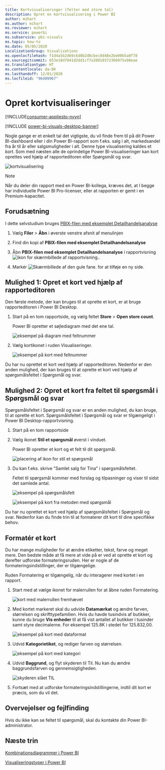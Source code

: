 ```yaml
---
title: Kortvisualiseringer (felter med store tal)
description: Opret en kortvisualisering i Power BI
author: mihart
ms.author: mihart
ms.reviewer: mihart
ms.service: powerbi
ms.subservice: pbi-visuals
ms.topic: how-to
ms.date: 05/05/2020
LocalizationGroup: Visualizations
ms.openlocfilehash: f1d4a5b2d69c6d0b2d8cbec8d48e2be00b5a0f78
ms.sourcegitcommit: 653e18d7041d3dd1cf7a38010372366975a98eae
ms.translationtype: HT
ms.contentlocale: da-DK
ms.lasthandoff: 12/01/2020
ms.locfileid: "96409967"
---
```

# <a name="create-card-visualizations"></a>Opret kortvisualiseringer

[!INCLUDE[consumer-appliesto-nyyn](../includes/consumer-appliesto-nyyn.md)]

[!INCLUDE [power-bi-visuals-desktop-banner](../includes/power-bi-visuals-desktop-banner.md)]

Nogle gange er et enkelt tal det vigtigste, du vil finde frem til på dit Power BI-dashboard eller i din Power BI-rapport som f.eks. salg i alt, markedsandel fra år til år eller salgsmuligheder i alt. Denne type visualisering kaldes et *kort*. Som med næsten alle de oprindelige Power BI-visualiseringer kan kort oprettes ved hjælp af rapporteditoren eller Spørgsmål og svar.

![kortvisualisering](media/power-bi-visualization-card/pbi-opptuntiescard.png)

> [!NOTE]
> Når du deler din rapport med en Power BI-kollega, kræves det, at I begge har individuelle Power BI Pro-licenser, eller at rapporten er gemt i en Premium-kapacitet.

## <a name="prerequisite"></a>Forudsætning

I dette selvstudium bruges [PBIX-filen med eksemplet Detailhandelsanalyse](https://download.microsoft.com/download/9/6/D/96DDC2FF-2568-491D-AAFA-AFDD6F763AE3/Retail%20Analysis%20Sample%20PBIX.pbix)

1. Vælg **Filer** \> **Åbn** i øverste venstre afsnit af menulinjen
   
2. Find din kopi af **PBIX-filen med eksemplet Detailhandelsanalyse**

1. Åbn **PBIX-filen med eksemplet Detailhandelsanalyse** i rapportvisning ![ikon for skærmbillede af rapportvisning.](media/power-bi-visualization-kpi/power-bi-report-view.png).

1. Markér ![Skærmbillede af den gule fane.](media/power-bi-visualization-kpi/power-bi-yellow-tab.png) for at tilføje en ny side.

## <a name="option-1-create-a-card-using-the-report-editor"></a>Mulighed 1: Opret et kort ved hjælp af rapporteditoren

Den første metode, der kan bruges til at oprette et kort, er at bruge rapporteditoren i Power BI Desktop.

1. Start på en tom rapportside, og vælg feltet **Store** \> **Open store count**.

    Power BI opretter et søjlediagram med det ene tal.

   ![eksempel på diagram med feltnummer](media/power-bi-visualization-card/pbi-overview-chart.png)

2. Vælg kortikonet i ruden Visualiseringer.

   ![eksempel på kort med feltnummer](media/power-bi-visualization-card/power-bi-card-visualization.png)

Du har nu oprettet et kort ved hjælp af rapporteditoren. Nedenfor er den anden mulighed, der kan bruges til at oprette et kort ved hjælp af spørgsmålsfeltet i Spørgsmål og svar.

## <a name="option-2-create-a-card-from-the-qa-question-box"></a>Mulighed 2: Opret et kort fra feltet til spørgsmål i Spørgsmål og svar
Spørgsmålsfeltet i Spørgsmål og svar er en anden mulighed, du kan bruge, til at oprette et kort. Spørgsmålsfeltet i Spørgsmål og svar er tilgængeligt i Power BI Desktop-rapportvisning.

1. Start på en tom rapportside

1. Vælg ikonet **Stil et spørgsmål** øverst i vinduet. 

    Power BI opretter et kort og et felt til dit spørgsmål. 

   ![placering af ikon for stil et spørgsmål](media/power-bi-visualization-card/power-bi-q-and-a-overview.png)

2. Du kan f.eks. skrive "Samlet salg for Tina" i spørgsmålsfeltet.

    Feltet til spørgsmål kommer med forslag og tilpasninger og viser til sidst det samlede antal.  

   ![eksempel på spørgsmålsfelt](media/power-bi-visualization-card/power-bi-q-and-a-box.png)

   ![eksempel på kort fra metoden med spørgsmål](media/power-bi-visualization-card/power-bi-q-and-a-card.png)

Du har nu oprettet et kort ved hjælp af spørgsmålsfeltet i Spørgsmål og svar. Nedenfor kan du finde trin til at formaterer dit kort til dine specifikke behov.

## <a name="format-a-card"></a>Formatér et kort
Du har mange muligheder for at ændre etiketter, tekst, farve og meget mere. Den bedste måde at få mere at vide på er ved at oprette et kort og derefter udforske formateringsruden. Her er nogle af de formateringsindstillinger, der er tilgængelige. 

Ruden Formatering er tilgængelig, når du interagerer med kortet i en rapport. 

1. Start med at vælge ikonet for malerrullen for at åbne ruden Formatering. 

    ![kort med malerrullen fremhævet](media/power-bi-visualization-card/power-bi-format-card-2.png)

2. Med kortet markeret skal du udvide **Datamærkat** og ændre farven, størrelsen og skrifttypefamilien. Hvis du havde tusindvis af butikker, kunne du bruge **Vis enheder** til at få vist antallet af butikker i tusinder samt styre decimalerne. For eksempel 125.8K i stedet for 125.832,00.

    ![eksempel på kort med dataformat](media/power-bi-visualization-card/power-bi-card-format-2.png)

3.  Udvid **Kategorietiket**, og rediger farven og størrelsen.

    ![eksempel på kort med kategori](media/power-bi-visualization-card/power-bi-card-format-category.png)

4. Udvid **Baggrund**, og flyt skyderen til Til.  Nu kan du ændre baggrundsfarven og gennemsigtigheden.

    ![skyderen slået TIL](media/power-bi-visualization-card/power-bi-format-color-2.png)

5. Fortsæt med at udforske formateringsindstillingerne, indtil dit kort er præcis, som du vil det. 

## <a name="considerations-and-troubleshooting"></a>Overvejelser og fejlfinding

Hvis du ikke kan se feltet til spørgsmål, skal du kontakte din Power BI-administrator.

## <a name="next-steps"></a>Næste trin
[Kombinationsdiagrammer i Power BI](power-bi-visualization-combo-chart.md)

[Visualiseringstyper i Power BI](power-bi-visualization-types-for-reports-and-q-and-a.md)
